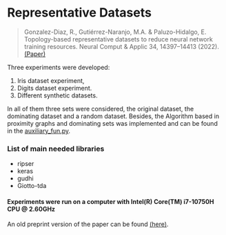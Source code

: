 # Representative Datasets

> Gonzalez-Diaz, R., Gutiérrez-Naranjo, M.A. & Paluzo-Hidalgo, E. Topology-based representative datasets to reduce neural network training resources. Neural Comput & Applic 34, 14397–14413 (2022). [(Paper)](https://doi.org/10.1007/s00521-022-07252-y)

Three experiments were developed:

1. Iris dataset experiment,
2. Digits dataset experiment.
3. Different synthetic datasets. 

In all of them three sets were considered, the original dataset, the
dominating dataset and a random dataset. Besides, the Algorithm based
in proximity graphs and dominating sets was implemented and can be
found in the [auxiliary_fun.py](https://github.com/Cimagroup/Experiments-Representative-datasets/blob/master/notebooks/auxiliary_fun.py).

### List of main needed libraries

* ripser
* keras
* gudhi
* Giotto-tda


#### Experiments were run on a computer with Intel(R) Core(TM) i7-10750H CPU @ 2.60GHz


An old preprint version of the paper can be found [(here)](https://arxiv.org/abs/1903.08519).
